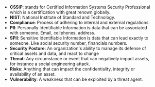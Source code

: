 * **CSSIP**: stands for Certified Information Systems Security Professional which is a certification with great renown globally.
* **NIST**: National Institute of Standard and Technology.
* **Compliance**: Process of adhering to internal and external regulations.
* **PII**: Personally Identifiable Information is data that can be associated with someone. Email, cellphones, address.
* **SPII**: Sensitive Identifiable Information is data that can lead exactly to someone. Like social security number, financials numbers.
* **Security Posture**: An organization's ability to manage its defense of critical assets and data, and react to change
* **Threat**: Any circumstance or event that can negatively impact assets, for instance a social engineering attack.
* **Risks**: Anything that can impact the confidentiality, integrity or availability of an asset.
* **Vulnerability**: A weakness that can be exploited by a threat agent.